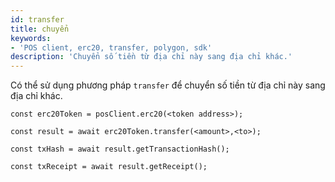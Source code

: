 ```yaml
---
id: transfer
title: chuyển
keywords:
- 'POS client, erc20, transfer, polygon, sdk'
description: 'Chuyển số tiền từ địa chỉ này sang địa chỉ khác.'
---
```


Có thể sử dụng phương pháp `transfer` để chuyển số tiền từ địa chỉ này sang địa chỉ khác.

```
const erc20Token = posClient.erc20(<token address>);

const result = await erc20Token.transfer(<amount>,<to>);

const txHash = await result.getTransactionHash();

const txReceipt = await result.getReceipt();

```
